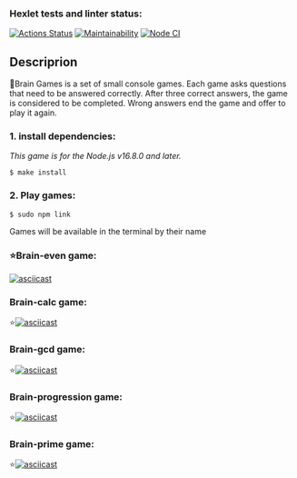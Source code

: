 ### Hexlet tests and linter status:
[![Actions Status](https://github.com/hellion86/frontend-project-lvl1/workflows/hexlet-check/badge.svg)](https://github.com/hellion86/frontend-project-lvl1/actions)
[![Maintainability](https://api.codeclimate.com/v1/badges/8047d000d9dd58f2d463/maintainability)](https://codeclimate.com/github/hellion86/frontend-project-lvl1/maintainability)
[![Node CI](https://github.com/hellion86/frontend-project-lvl1/workflows/linter-test/badge.svg)](https://github.com/hellion86/frontend-project-lvl1/actions)

## Descriprion
:basketball:Brain Games is a set of small console games. Each game asks questions that need to be answered correctly. After three correct answers, the game is considered to be completed. Wrong answers end the game and offer to play it again.

### 1. install dependencies:
_This game is for the Node.js v16.8.0 and later._

```
$ make install
```
### 2. Play games:

```
$ sudo npm link
```

Games will be available in the terminal by their name

### :star:Brain-even game:
[![asciicast](https://asciinema.org/a/t6g5kvW7NRnliGZMxDyw1IZyn.svg)](https://asciinema.org/a/t6g5kvW7NRnliGZMxDyw1IZyn)
### Brain-calc game:
:star:[![asciicast](https://asciinema.org/a/vUhRBioL0S5ERtzsms5508DBZ.svg)](https://asciinema.org/a/vUhRBioL0S5ERtzsms5508DBZ)
### Brain-gcd game:
:star:[![asciicast](https://asciinema.org/a/CMBsu07ZvwwBK0gTauuDHTTah.svg)](https://asciinema.org/a/CMBsu07ZvwwBK0gTauuDHTTah)
### Brain-progression game:
:star:[![asciicast](https://asciinema.org/a/fsWQVcSajSRykb8XgmXhYzcyb.svg)](https://asciinema.org/a/fsWQVcSajSRykb8XgmXhYzcyb)
### Brain-prime game:
:star:[![asciicast](https://asciinema.org/a/Ci02kRBLVylG8geTdvYNFcrME.svg)](https://asciinema.org/a/Ci02kRBLVylG8geTdvYNFcrME)
